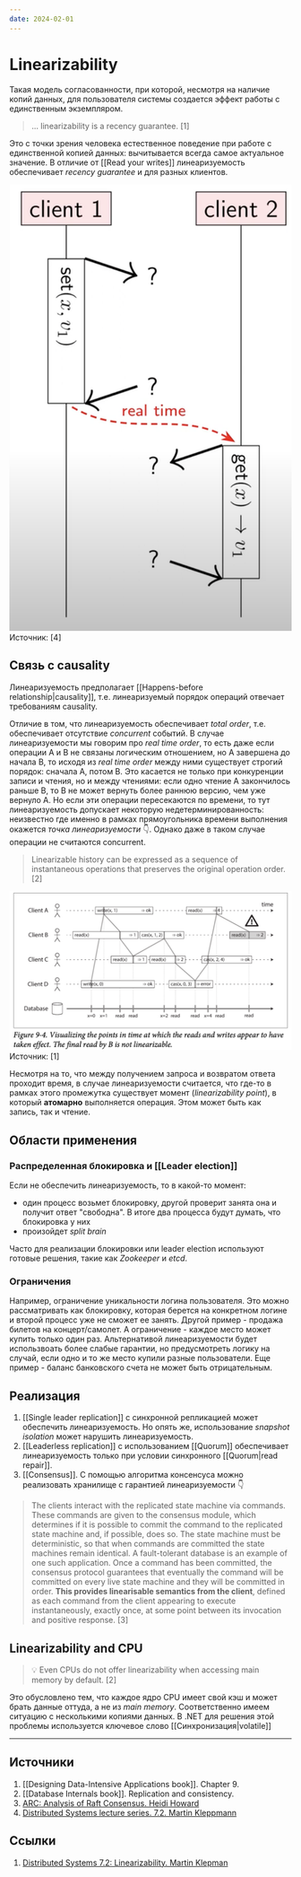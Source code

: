 ```yaml
---
date: 2024-02-01
---
```

# Linearizability

Такая модель согласованности, при которой, несмотря на наличие копий данных, для пользователя системы создается эффект работы с единственным экземпляром.

> ... linearizability is a recency guarantee. [1]

Это с точки зрения человека естественное поведение при работе с единственной копией данных: вычитывается всегда самое актуальное значение. В отличие от [[Read your writes]] линеаризуемость обеспечивает *recency guarantee* и для разных клиентов.

![Linearizability for two clients](../Images/Linearizability%20for%20two%20clients.png)
Источник: [4]

## Связь с causality

Линеаризуемость предполагает [[Happens-before relationship|causality]], т.е. линеаризуемый порядок операций отвечает требованиям causality.

Отличие в том, что линеаризуемость обеспечивает *total order*, т.е. обеспечивает отсутствие *concurrent* событий. В случае линеаризуемости мы говорим про *real time order*, то есть даже если операции A и B не связаны логическим отношением, но A завершена до начала B, то исходя из *real time order* между ними существует строгий порядок: сначала А, потом В. Это касается не только при конкуренции записи и чтения, но и между чтениями: если одно чтение A закончилось раньше B, то B не может вернуть более раннюю версию, чем уже вернуло A.
Но если эти операции пересекаются по времени, то тут линеаризуемость допускает некоторую недетерминированность: неизвестно где именно в рамках прямоугольника времени выполнения окажется *точка линеаризуемости* 👇. Однако даже в таком случае операции не считаются concurrent.

> Linearizable history can be expressed as a sequence of instantaneous operations that preserves the original operation order. [2]

![Linearizability](../Images/Linearizability.png)
Источник: [1]

Несмотря на то, что между получением запроса и возвратом ответа проходит время, в случае линеаризуемости считается, что где-то в рамках этого промежутка существует момент (*linearizability point*), в который **атомарно** выполняется операция. Этом может быть как запись, так и чтение.

## Области применения

### Распределенная блокировка и [[Leader election]]

Если не обеспечить линеаризуемость, то в какой-то момент:

- один процесс возьмет блокировку, другой проверит занята она и получит ответ "свободна". В итоге два процесса будут думать, что блокировка у них
- произойдет *split brain*

Часто для реализации блокировки или leader election используют готовые решения, такие как *Zookeeper* и  *etcd*.

### Ограничения

Например, ограничение уникальности логина пользователя. Это можно рассматривать как блокировку, которая берется на конкретном логине и второй процесс уже не сможет ее занять.
Другой пример - продажа билетов на концерт/самолет. А ограничение - каждое место может купить только один раз. Альтернативой линеаризуемости будет использвоать более слабые гарантии, но предусмотреть логику на случай, если одно и то же место купили разные пользователи.
Еще пример - баланс банковского счета не может быть отрицательным.

## Реализация

1. [[Single leader replication]] с синхронной репликацией может обеспечить линеаризуемость. Но опять же, использование *snapshot isolation* может нарушить линеаризуемость.
1. [[Leaderless replication]] с использованием [[Quorum]] обеспечивает линеаризуемость только при условии синхронного [[Quorum|read repair]].
1. [[Consensus]]. С помощью алгоритма консенсуса можно реализовать хранилище с гарантией линеаризуемости 👇

> The clients interact with the replicated state machine via commands. These commands are given to the consensus module, which determines if it is possible to commit the command to the replicated state machine and, if possible, does so. The state machine must be deterministic, so that when commands are committed the state machines remain identical. A fault-tolerant database is an example of one such application. Once a command has been committed, the consensus protocol guarantees that eventually the command will be committed on every live state machine and they will be committed in order. **This provides linearisable semantics from the client**, defined as each command from the client appearing to execute instantaneously, exactly once, at some point between its invocation and positive response. [3]

## Linearizability and CPU

> 💡 Even CPUs do not offer linearizability when accessing main memory by default. [2]

Это обусловлено тем, что каждое ядро CPU имеет свой кэш и может брать данные оттуда, а не из *main memory*. Соответственно имеем ситуацию с несколькими копиями данных. В .NET для решения этой проблемы используется ключевое слово [[Синхронизация|volatile]]

---

## Источники

1. [[Designing Data-Intensive Applications book]]. Chapter 9.
1. [[Database Internals book]]. Replication and consistency.
1. [ARC: Analysis of Raft Consensus. Heidi Howard](https://www.cl.cam.ac.uk/techreports/UCAM-CL-TR-857.pdf)
1. [Distributed Systems lecture series. 7.2. Martin Kleppmann](https://youtu.be/noUNH3jDLC0?si=RhwohabtNHe-NzJ6)

## Ссылки

1. [Distributed Systems 7.2: Linearizability. Martin Klepman](https://youtu.be/noUNH3jDLC0?si=_PCaU9wISRHN--xt)
